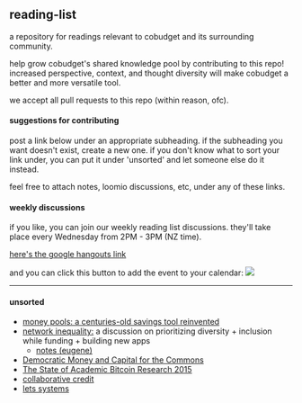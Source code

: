 ## reading-list

a repository for readings relevant to cobudget and its surrounding community. 

help grow cobudget's shared knowledge pool by contributing to this repo! increased perspective, context, and thought diversity will make cobudget a better and more versatile tool.

we accept all pull requests to this repo (within reason, ofc).

#### suggestions for contributing

post a link below under an appropriate subheading. if the subheading you want doesn't exist, create a new one. if you don't know what to sort your link under, you can put it under 'unsorted' and let someone else do it instead.

feel free to attach notes, loomio discussions, etc, under any of these links.

#### weekly discussions

if you like, you can join our weekly reading list discussions. they'll take place every Wednesday from 2PM - 3PM (NZ time).

[here's the google hangouts link](https://plus.google.com/hangouts/_/enspiral.com/cobudget-open?authuser=0&hceid=ZGVyZWtyYXpvQGdtYWlsLmNvbQ.4q3lrnb5isu2qfnct4mle6fkas)

and you can click this button to add the event to your calendar:
<a target="_blank" href="https://calendar.google.com/calendar/event?action=TEMPLATE&amp;tmeid=NHEzbHJuYjVpc3UycWZuY3Q0bWxlNmZrYXMgZXVnZW5lLmx5bmNoQGRldmFjYWRlbXkuY28ubno&amp;tmsrc=eugene.lynch%40devacademy.co.nz"><img border="0" src="https://www.google.com/calendar/images/ext/gc_button1_en-GB.gif"></a>

---

#### unsorted

- [money pools: a centuries-old savings tool reinvented](http://www.csmonitor.com/World/Making-a-difference/Change-Agent/2014/0221/Money-pools-a-centuries-old-savings-tool-reinvented)
- [network inequality:](https://medium.com/@anildash/network-inequality-3309fb1aac59#.nkg4wtkwj) a discussion on prioritizing diversity + inclusion while funding + building new apps
  - [notes (eugene)](https://gist.github.com/data-doge/75fc1c82a7034439604c)
- [Democratic Money and Capital for the Commons](http://commonsstrategies.org/democratic-money-and-capital-for-the-commons/?utm_content=bufferc9885&utm_medium=social&utm_source=facebook.com&utm_campaign=buffer)
- [The State of Academic Bitcoin Research 2015](http://suitpossum.blogspot.co.nz/2016/01/bitcoin-research-2015.html)
- [collaborative credit](http://www.theguardian.com/media-network/media-network-blog/2014/jul/03/collaborative-credit-heal-capitalism)
- [lets systems](https://en.wikipedia.org/wiki/Local_exchange_trading_system)
